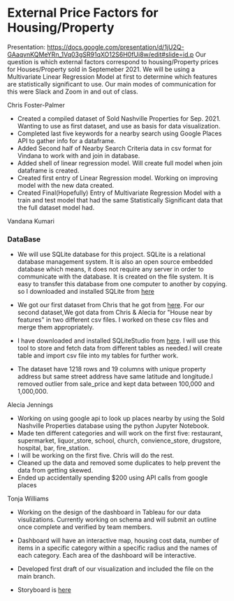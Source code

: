 # External Price Factors for Housing/Property
Presentation: https://docs.google.com/presentation/d/1jU2Q-GAaqvnKQMeYRn_1Vq03gSR91qXO12S6H0fUi8w/edit#slide=id.p
Our question is which external factors correspond to housing/Property prices for Houses/Property sold in Septemeber 2021.
We will  be using a Multivariate Linear Regression Model at first to determine which features are statistically significant to use.
Our main modes of communication for this were Slack and Zoom in and out of class.


Chris Foster-Palmer
- Created a compiled dataset of Sold Nashville Properties for Sep. 2021. Wanting to use as first dataset, and use as basis for data visualization.
- Completed last five keywords for a nearby search using Google Places API to gather info for a dataframe.
- Added Second half of Nearby Search Criteria data in csv format for Vindana to work with and join in database.
- Added shell of linear regression model. Will create full model when join dataframe is created.
- Created first entry of Linear Regression model. Working on improving model with the new data created.
- Created Final(Hopefully) Entry of Multivariate Regression Model with a train and test model that had the same Statistically Significant data that the full dataset model had.

Vandana Kumari
### DataBase
- We will use SQLite database for this project. SQLite is a relational database management system. It is also  an open source embedded database which means, it does not       require   any server in order to communicate with the database. It is created on the file system. It is easy to transfer this database from one computer to another by copying.     so I downloaded and installed SQLite from [here](https://www.sqlite.org/download.html)

- We got our first dataset from Chris that he got from [here](https://www.padctn.org/services/recent-sales/#2021). For our second dataset,We got data from Chris & Alecia     for "House near by features"  in two different csv files. I worked on these csv files and merge them appropriately.

- I have downloaded and installed SQLiteStudio from [here](https://sqlitestudio.pl/). I will use this tool to store and fetch data from different tables as needed.I will     create table and import csv file into my tables for further work.
 
 - The dataset have 1218 rows and 19 columns with unique property address but same street address have same latitude and longitude.I removed outlier from sale_price and kept      data between 100,000 and 1,000,000.



Alecia Jennings
- Working on using google api to look up places nearby by using the Sold Nashville Properties database using the python Jupyter Notebook.
- Made ten different categories and will work on the first five: restaurant, supermarket, liquor_store, school, church, convience_store, drugstore, hospital, bar, fire_station.
- I will be working on the first five.  Chris will do the rest.
- Cleaned up the data and removed some duplicates to help prevent the data from getting skewed.
- Ended up accidentally spending $200 using API calls from google places

Tonja Williams
- Working on the design of the dashboard in Tableau for our data visulizations. Currently working on schema and will submit an outline once complete and verified by team members.
- Dashboard will have an interactive map, housing cost data, number of items in a specific category within a specific radius and the names of each category.  Each area of the dashboard will be interactive.
- Developed first draft of our visualization and included the file on the main branch.  

- Storyboard is [here](https://public.tableau.com/app/profile/tonjakae/viz/DavidsonCountySeptember2021PropertySales_16454970190000/FinalsStory?publish=yes)

